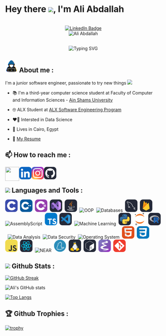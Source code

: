 <div align=left>
<h1>
  Hey there
  <img src="https://media.giphy.com/media/hvRJCLFzcasrR4ia7z/giphy.gif" width="30px"/>, I'm Ali Abdallah
</h1>
</div>

<br>

<div id="header" align="center">
  <div id="badges">
  <a href="https://www.linkedin.com/in/ali-abdallah7/">
    <img src="https://img.shields.io/badge/LinkedIn-blue?style=for-the-badge&logo=linkedin&logoColor=white" alt="LinkedIn Badge"/>
  </a>
</div>
  <img src="https://komarev.com/ghpvc/?username=aliabdallah7&label=Profile%20views&color=blue&style=plastic?" alt="Ali Abdallah" height=25px, width=115px/>
</div>

<br>

<div align="center">
  
![Typing SVG](https://readme-typing-svg.herokuapp.com?font=ROBOT&size=25&color=39FF14&background=000000&center=true&vCenter=true&width=490&lines=%3E+Welcome+to+my+GitHub+profile...!+;Junior+Software+Engineer+;Computer+Science+Student+;Competitive+Programmer+;Data+Science+Student)

</div>


## <picture><img src = "https://github.com/0xAbdulKhalid/0xAbdulKhalid/raw/main/assets/mdImages/about_me.gif" width=40px></picture> **About me :**
I'm a junior software engineer, passionate to try new things <img src="https://media.giphy.com/media/WUlplcMpOCEmTGBtBW/giphy.gif" width="35">

- 📚 I'm a third-year computer science student at Faculty of Computer and Information Sciences - [Ain Shams University](https://www.asu.edu.eg/)

- 🤓 ALX Student at [ALX Software Engineering Program](https://www.alxafrica.com/software-engineering/)
  
- ❤️‍🔥 Intersted in Data Science

- 📍 Lives in Cairo, Egypt

- 📝 [My Resume](https://drive.google.com/file/d/1c5iy354XeaQRSD3NctKu9BcYkpi83Q8Y/view?usp=sharing)

## 📫 How to reach me :
<div>
  <a href="mailto:ali.abdallah43792@gmail.com" target="blank"><img align="left" src="https://img.icons8.com/color/256/gmail-new.png" height="45" width="45" /></a>
  <a href="https://www.linkedin.com/in/ali-abdallah7/" target="blank"><img align="left" src="https://github.com/tandpfun/skill-icons/blob/main/icons/LinkedIn.svg" height="40" width="40" /></a>
  <a href="https://www.instagram.com/_ali.abdallah_/" target="blank"><img align="left" src="https://github.com/tandpfun/skill-icons/blob/main/icons/Instagram.svg" height="40" width="40" /></a>
  <a href="https://www.github.com/aliabdallah7/" target="blank"><img align="left" src="https://github.com/tandpfun/skill-icons/blob/main/icons/Github-Dark.svg" height="40" width="40" /></a>
</div>
<br>
<br>

## <img src="https://media2.giphy.com/media/QssGEmpkyEOhBCb7e1/giphy.gif?cid=ecf05e47a0n3gi1bfqntqmob8g9aid1oyj2wr3ds3mg700bl&rid=giphy.gif" width ="25"><b> Languages and Tools :</b>
<div>
  <img src="https://github.com/tandpfun/skill-icons/blob/main/icons/C.svg" title="C" alt="C" width="40" height="40"/>&nbsp;
  <img src="https://github.com/tandpfun/skill-icons/blob/main/icons/CPP.svg" title="C++" alt="C++" width="40" height="40"/>&nbsp;
  <img src="https://github.com/tandpfun/skill-icons/blob/main/icons/CS.svg" title="C#" alt="C#" width="40" height="40"/>&nbsp;
  <img src="https://github.com/tandpfun/skill-icons/blob/main/icons/VisualStudio-Dark.svg" title="visualstudio" alt="visualstudio" width="40" height="40"/>&nbsp;
  <img src="https://github.com/tandpfun/skill-icons/blob/main/icons/Java-Dark.svg" title="Java" alt="Java" width="40" height="40"/>&nbsp;
  <img src="https://cdn4.iconfinder.com/data/icons/technology-83/1000/object_programming_development_oriented_developer_object-oriented_programming_software-512.png" title="OOP" alt="OOP" width="50" height="50"/>&nbsp;
  <img src="https://cdn-icons-png.flaticon.com/512/658/658099.png" title="Databases" alt="Databases" width="40" height="40"/>&nbsp;
  <img src="https://github.com/tandpfun/skill-icons/blob/main/icons/MySQL-Dark.svg" title="MySQL"  alt="MySQL" width="40" height="40"/>&nbsp;
  <img src="https://github.com/tandpfun/skill-icons/blob/main/icons/Firebase-Dark.svg" title="Firebase"  alt="Firebase" width="40" height="40"/>&nbsp;
  <img src="https://avatars1.githubusercontent.com/u/28916798?s=200&v=4" title="AssemblyScript" alt="AssemblyScript" width="40" height="40"/>&nbsp;
  <img src="https://github.com/tandpfun/skill-icons/blob/main/icons/TypeScript.svg" title="TypeScript" alt="TypeScript" width="40" height="40"/>&nbsp;
  <img src="https://github.com/tandpfun/skill-icons/blob/main/icons/VSCode-Dark.svg" title="vscode" alt="vscode" width="40" height="40"/>&nbsp;
  <img src="https://cdn-icons-png.flaticon.com/512/2340/2340054.png" title="Machine Learning" alt="Machine Learning" width="40" height="40"/>&nbsp;
  <img src="https://github.com/tandpfun/skill-icons/blob/main/icons/Python-Dark.svg" title="Python" alt="Python " width="40" height="40"/>&nbsp;
  <img src="https://raw.githubusercontent.com/devicons/devicon/9f4f5cdb393299a81125eb5127929ea7bfe42889/icons/jupyter/jupyter-original.svg" title="Jupyter" alt="Jupyter" width="40" height="40"/>&nbsp;
  <img src="https://github.com/tandpfun/skill-icons/blob/main/icons/R-Dark.svg" title="R"  alt="R" width="40" height="40"/>&nbsp;
  <img src="https://cdn-icons-png.flaticon.com/512/4176/4176929.png" title="Data Analysis" alt="Data Analysis" width="40" height="40"/>&nbsp;
  <img src="https://cdn-icons-png.flaticon.com/512/1035/1035311.png" title="Data Security" alt="Data Security" width="40" height="40"/>&nbsp;
  <img src="https://cdn-icons-png.flaticon.com/512/4179/4179977.png" title="Operating System" alt="Operating System" width="40" height="40"/>&nbsp;
  <img src="https://github.com/tandpfun/skill-icons/blob/main/icons/HTML.svg" title="HTML5" alt="HTML" width="40" height="40"/>&nbsp;
  <img src="https://github.com/tandpfun/skill-icons/blob/main/icons/CSS.svg"  title="CSS3" alt="CSS" width="40" height="40"/>&nbsp;
  <img src="https://github.com/tandpfun/skill-icons/blob/main/icons/JavaScript.svg" title="JavaScript" alt="JavaScript" width="40" height="40"/>&nbsp;
  <img src="https://github.com/tandpfun/skill-icons/blob/main/icons/React-Dark.svg" title="React" alt="React" width="40" height="40"/>&nbsp;
  <img src="https://avatars.githubusercontent.com/u/7613128?s=200&v=4" title="NEAR" alt="NEAR" width="40" height="40"/>&nbsp;
  <img src="https://raw.githubusercontent.com/devicons/devicon/9f4f5cdb393299a81125eb5127929ea7bfe42889/icons/yarn/yarn-original.svg" title="Yarn" alt="Yarn" width="40" height="40"/>&nbsp;
  <img src="https://github.com/tandpfun/skill-icons/blob/main/icons/Linux-Dark.svg" title="Linux" alt="Linux" width="40" height="40"/>&nbsp;
  <img src="https://github.com/tandpfun/skill-icons/blob/main/icons/Bash-Dark.svg" title="bash" alt="bash" width="40" height="40"/>&nbsp;
  <img src="https://github.com/tandpfun/skill-icons/blob/main/icons/Emacs.svg" title="emacs" alt="emacs" width="40" height="40"/>&nbsp;
  <img src="https://github.com/tandpfun/skill-icons/blob/main/icons/Git.svg" title="Git" alt="Git" width="40" height="40"/>
</div>


## <img src="https://media.giphy.com/media/iY8CRBdQXODJSCERIr/giphy.gif" width="25"> <b>Github Stats :</b>

[![GitHub Streak](http://github-readme-streak-stats.herokuapp.com?user=aliabdallah7&theme=midnight-purple&background=000000)](https://git.io/streak-stats)

![Ali's GitHub stats](https://github-readme-stats.vercel.app/api?username=aliabdallah7&show_icons=true&theme=midnight-purple)

[![Top Langs](https://github-readme-stats.vercel.app/api/top-langs/?username=aliabdallah7&hide_progress=true&theme=midnight-purple)](https://github.com/anuraghazra/github-readme-stats)


## 🏆 Github Trophies :
[![trophy](https://github-profile-trophy.vercel.app/?username=aliabdallah7&theme=discord)](https://github.com/ryo-ma/github-profile-trophy)

